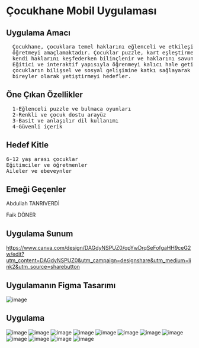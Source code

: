 
<h1> Çocukhane Mobil Uygulaması </h1>
<h2> Uygulama Amacı </h2>
<pre>
  Çocukhane, çocuklara temel haklarını eğlenceli ve etkileşimli oyunlar aracılığıyla 
  öğretmeyi amaçlamaktadır. Çocuklar puzzle, kart eşleştirme, fark bulma gibi oyunlarla,
  kendi haklarını keşfederken bilinçlenir ve haklarını savunma konusunda farkındalık kazanır.
  Eğitici ve interaktif yapısıyla öğrenmeyi kalıcı hale getiren bu uygulama,
  çocukların bilişsel ve sosyal gelişimine katkı sağlayarak onları daha bilinçli 
  bireyler olarak yetiştirmeyi hedefler.
</pre>

<h2>Öne Çıkan Özellikler </h2>
<pre>
  1-Eğlenceli puzzle ve bulmaca oyunları
  2-Renkli ve çocuk dostu arayüz
  3-Basit ve anlaşılır dil kullanımı
  4-Güvenli içerik
</pre>

<h2>Hedef Kitle</h2>
<pre>
6-12 yaş arası çocuklar
Eğitimciler ve öğretmenler
Aileler ve ebeveynler
</pre>

<h2>Emeği Geçenler</h2>
<p>Abdullah TANRIVERDİ</p>
<p>Faik DÖNER</p>


## Uygulama Sunum
https://www.canva.com/design/DAGdyNSPUZ0/opYwDrqSeFofgaHH9ceG2w/edit?utm_content=DAGdyNSPUZ0&utm_campaign=designshare&utm_medium=link2&utm_source=sharebutton

## Uygulamanın Figma Tasarımı 
![image](https://github.com/DeryaTelli/hicodechildrights/blob/main/assets/screenshot/Screenshot%202025-02-01%20003247.png)

## Uygulama
![image](https://github.com/DeryaTelli/hicodechildrights/blob/main/assets/screenshot/Screenshot%202025-02-01%20001054.png)
![image](https://github.com/DeryaTelli/hicodechildrights/blob/main/assets/screenshot/Screenshot%202025-02-01%20001106.png)
![image](https://github.com/DeryaTelli/hicodechildrights/blob/main/assets/screenshot/Screenshot%202025-02-01%20001113.png)
![image](https://github.com/DeryaTelli/hicodechildrights/blob/main/assets/screenshot/Screenshot%202025-02-01%20001123.png)
![image](https://github.com/DeryaTelli/hicodechildrights/blob/main/assets/screenshot/Screenshot%202025-02-01%20001130.png)
![image](https://github.com/DeryaTelli/hicodechildrights/blob/main/assets/screenshot/Screenshot%202025-02-01%20001139.png)
![image](https://github.com/DeryaTelli/hicodechildrights/blob/main/assets/screenshot/Screenshot%202025-02-01%20001149.png)
![image](https://github.com/DeryaTelli/hicodechildrights/blob/main/assets/screenshot/Screenshot%202025-02-01%20001206.png)
![image](https://github.com/DeryaTelli/hicodechildrights/blob/main/assets/screenshot/Screenshot%202025-02-01%20001220.png)
![image](https://github.com/DeryaTelli/hicodechildrights/blob/main/assets/screenshot/Screenshot%202025-02-01%20001235.png)
![image](https://github.com/DeryaTelli/hicodechildrights/blob/main/assets/screenshot/Screenshot%202025-02-01%20001247.png)
![image](https://github.com/DeryaTelli/hicodechildrights/blob/main/assets/screenshot/Screenshot%202025-02-01%20001301.png)





